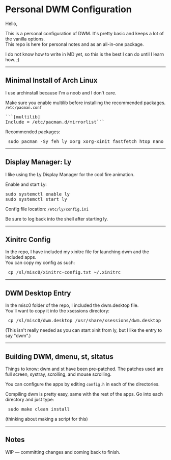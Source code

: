 # Personal DWM Configuration

Hello,

This is a personal configuration of DWM. It's pretty basic and keeps a lot of the vanilla options.  
This repo is here for personal notes and as an all-in-one package.

I do not know how to write in MD yet, so this is the best I can do until I learn how. ;)

---

## Minimal Install of Arch Linux
I use archinstall because I'm a noob and I don't care.  

Make sure you enable multilib before installing the recommended packages. 
`/etc/pacman.conf`

<pre>```[multilib]
Include = /etc/pacman.d/mirrorlist``` </pre>


Recommended packages:
<pre> sudo pacman -Sy feh ly xorg xorg-xinit fastfetch htop nano networkmanager network-manager-applet tldr brightnessctl alsa-utils alsamixer </pre>

---

## Display Manager: Ly
I like using the Ly Display Manager for the cool fire animation.  

Enable and start Ly:
<pre>sudo systemctl enable ly
sudo systemctl start ly </pre>

Config file location:
`/etc/ly/config.ini`

Be sure to log back into the shell after starting ly.

---

## Xinitrc Config
In the repo, I have included my xinitrc file for launching dwm and the included apps.  
You can copy my config as such:

<pre> cp /sl/misc0/xinitrc-config.txt ~/.xinitrc </pre>

---

## DWM Desktop Entry
In the misc0 folder of the repo, I included the dwm.desktop file.  
You’ll want to copy it into the xsessions directory:

<pre> cp /sl/misc0/dwm.desktop /usr/share/xsessions/dwm.desktop </pre>

(This isn't really needed as you can start xinit from ly, but I like the entry to say "dwm".)

---

## Building DWM, dmenu, st, sltatus

Things to know: dwm and st have been pre-patched. The patches used are full screen, systray, scrolling, and mouse scrolling.

You can configure the apps by editing `config.h` in each of the directories. 

Compiling dwm is pretty easy, same with the rest of the apps. Go into each directory and just type:

<pre> sudo make clean install </pre>

(thinking about making a script for this)

---

## Notes
WIP — committing changes and coming back to finish.








